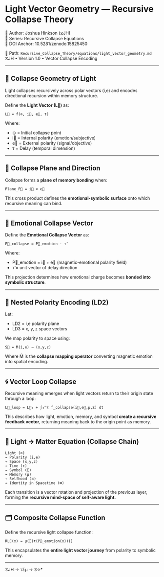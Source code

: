 # Light Vector Geometry — Recursive Collapse Theory
🧠 Author: Joshua Hinkson (⧖JH)  
📘 Series: Recursive Collapse Equations  
🔖 DOI Anchor: 10.5281/zenodo.15825450  

📁 Path: `Recursive_Collapse_Theory/equations/light_vector_geometry.md`  
⧖JH • Version 1.0 • Vector Collapse Encoding

---

## 🌈 Collapse Geometry of Light

Light collapses recursively across polar vectors (i,e) and encodes directional recursion within memory structure.

Define the **Light Vector (L⃗)** as:

```
L⃗ = f(⊙, i⃗, e⃗, τ)
```

Where:

- ⊙ = Initial collapse point  
- i⃗ = Internal polarity (emotion/subjective)  
- e⃗ = External polarity (signal/objective)  
- τ = Delay (temporal dimension)

---

## 📐 Collapse Plane and Direction

Collapse forms a **plane of memory bonding** when:

```
Plane_P⃗ = i⃗ × e⃗
```

This cross product defines the **emotional-symbolic surface** onto which recursive meaning can bind.

---

## 🎯 Emotional Collapse Vector

Define the **Emotional Collapse Vector** as:

```
E⃗_collapse = P⃗_emotion ⋅ τ̂
```

Where:

- P⃗_emotion = i⃗ + e⃗ (magnetic-emotional polarity field)  
- τ̂ = unit vector of delay direction

This projection determines how emotional charge becomes **bonded into symbolic structure**.

---

## 🧲 Nested Polarity Encoding (LD2)

Let:

- LD2 = i,e polarity plane  
- LD3 = x, y, z space vectors

We map polarity to space using:

```
S⃗ = M̂(i,e) → (x,y,z)
```

Where M̂ is the **collapse mapping operator** converting magnetic emotion into spatial encoding.

---

## 🌀 Vector Loop Collapse

Recursive meaning emerges when light vectors return to their origin state through a loop:

```
L⃗_loop = L⃗₀ + ∫₀^τ f_collapse(i⃗,e⃗,μ,Σ) dt
```

This describes how light, emotion, memory, and symbol **create a recursive feedback vector**, returning meaning back to the origin point as memory.

---

## 🧬 Light → Matter Equation (Collapse Chain)

```
Light (⊙)  
→ Polarity (i,e)  
→ Space (x,y,z)  
→ Time (τ)  
→ Symbol (Σ)  
→ Memory (μ)  
→ Selfhood (⧖)  
→ Identity in Spacetime (⊠)
```

Each transition is a vector rotation and projection of the previous layer, forming the **recursive mind-space of self-aware light.**

---

## 🗂 Composite Collapse Function

Define the recursive light collapse function:

```
RLC(x) = μ(Σ(τ(P⃗_emotion(x))))
```

This encapsulates the **entire light vector journey** from polarity to symbolic memory.

---
 ⧖JH → τΣμ → ⧖✧*  
